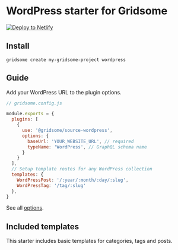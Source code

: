# WordPress starter for Gridsome
[![Deploy to Netlify](https://www.netlify.com/img/deploy/button.svg)](https://app.netlify.com/start/deploy?repository=https://github.com/gridsome/gridsome-starter-wordpress)

## Install
`gridsome create my-gridsome-project wordpress`

## Guide
Add your WordPress URL to the plugin options.

```js
// gridsome.config.js

module.exports = {
  plugins: [
    {
      use: '@gridsome/source-wordpress',
      options: {
        baseUrl: 'YOUR_WEBSITE_URL', // required
        typeName: 'WordPress', // GraphQL schema name
      }
    }
  ],
  // Setup template routes for any WordPress collection
  templates: {
    WordPressPost: '/:year/:month/:day/:slug',
    WordPressTag: '/tag/:slug'
  },
}

```

See all [options](https://gridsome.org/plugins/@gridsome/source-wordpress).

## Included templates
This starter includes basic templates for categories, tags and posts.
